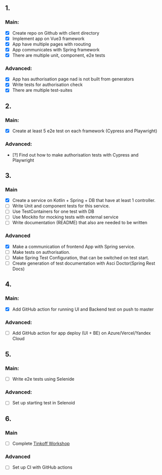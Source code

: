 ## 1.
### Main:
- [x] Create repo on Github with client directory
- [x]  Implement app on Vue3 framework
- [x]  App have multiple pages with roouting 
- [x]  App communicates with Spring framework
- [x]  There are multiple unit, component, e2e tests
### Advanced:
- [x] App has authorisation page nad is not built from generators
- [x] Write tests for authorisation check
- [x] There are multiple test-suites

## 2.
### Main:
- [x] Create at least 5 e2e test on each framework (Cypress and Playwright)
### Advanced:
- [?] Find out how to make authorisation tests with Cypress and Playwright
## 3.
### Main
- [x] Create a service on Kotlin + Spring + DB that have at least 1 controller.
- [ ] Write Unit and component tests for this service.
- [ ] Use TestContainers for one test with DB
- [ ] Use Mockito for mocking tests with  external service
- [ ] Write documentation (README) that also are needed to be written
### Advanced
- [x] Make a communication of frontend App with Spring service.
- [ ] Make tests on authorisation.
- [ ] Make Spring Test Configuration, that can be switched on test start.
- [ ] Create generation of test documentation with Asci Doctor(Spring Rest Docs)
## 4.
### Main:
- [x] Add GitHub action for running UI and Backend test on push to master
### Advanced:
- [ ] Add GitHub action for app deploy (UI + BE) on Azure/Vercel/Yandex Cloud
## 5.
### Main:
- [ ] Write e2e tests using Selenide
### Advanced:
- [ ] Set up starting test in Selenoid
## 6.
### Main
- [ ] Complete [Tinkoff Workshop](https://gitlab.com/tinkoffperfworkshop)
### Advanced
- [ ] Set up CI with GitHub actions
